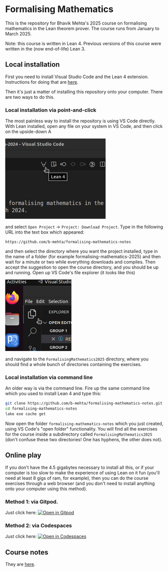 # Formalising Mathematics

This is the repository for Bhavik Mehta's 2025 course on formalising mathematics in the Lean theorem prover. The course runs from January to March 2025.

Note: this course is written in Lean 4. Previous versions of this course were written in the (now end-of-life) Lean 3.

## Local installation

First you need to install Visual Studio Code and the Lean 4 extension. Instructions for doing that are [here](https://leanprover-community.github.io/get_started.html#regular-install).

Then it's just a matter of installing this repository onto your computer. There are two ways to do this.

### Local installation via point-and-click

The most painless way to install the repository is using VS Code directly. With Lean installed, open any file on your system in VS Code, and then click on the upside-down A

![an upside-down A](png/clone_forall.png?raw=true "an upside-down A")

and select `Open Project` -> `Project: Download Project`. Type in the following URL into the text box which appeared:

```
https://github.com/b-mehta/formalising-mathematics-notes
```

and then select the directory where you want the project installed, type in the name of a folder (for example formalising-mathematics-2025) and then wait for a minute or two while everything downloads and compiles. Then accept the suggestion to open the course directory, and you should be up and running. Open up VS Code's file explorer (it looks like this)

![File explorer](png/file_explorer.png?raw=true "File explorer")

and navigate to the `FormalisingMathematics2025` directory, where you should find a whole bunch of directories containing the exercises.

### Local installation via command line

An older way is via the command line. Fire up the same command line which you used to install Lean 4 and type this:

```bash
git clone https://github.com/b-mehta/formalising-mathematics-notes.git
cd formalising-mathematics-notes
lake exe cache get
```

Now open the folder `formalising-mathematics-notes` which you just created, using VS Code's "open folder" functionality. You will find all the exercises for the course inside a subdirectory called `FormalisingMathematics2025` (don't confuse these two
directories! One has hyphens, the other does not).
## Online play

If you don't have the 4.5 gigabytes necessary to install all this, or if your computer is too slow to make the experience of using Lean on it fun (you'll need at least 8 gigs of ram, for example), then you can do the course exercises through a web browser (and you don't need to install anything onto your computer using this method).

### Method 1: via Gitpod.

Just click here: [![Open in Gitpod](https://gitpod.io/button/open-in-gitpod.svg)](https://gitpod.io/#https://github.com/b-mehta/formalising-mathematics-notes)

### Method 2: via Codespaces

Just click here: [![Open in Codespaces](https://github.com/codespaces/badge.svg)](https://codespaces.new/b-mehta/formalising-mathematics-notes)

## Course notes

They are [here](https://b-mehta.github.io/formalising-mathematics-notes/).